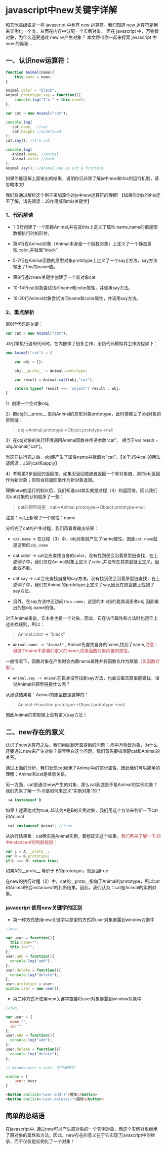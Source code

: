 # javascript中new关键字详解

和其他高级语言一样 javascript 中也有 new 运算符，我们知道 new 运算符是用来实例化一个类，从而在内存中分配一个实例对象。 但在 javascript 中，万物皆对象，为什么还要通过 new 来产生对象？ 本文将带你一起来探索 javascript 中 new 的奥秘...

## 一、认识new运算符：

```javascript
function Animal(name){
    this.name = name;
}

Animal.color = "black";
Animal.prototype.say = function(){
    console.log("I'm " + this.name);
};

var cat = new Animal("cat");

console.log(
   cat.name,  //cat
   cat.height //undefined
);
cat.say(); //I'm cat

console.log(
   Animal.name, //Animal
   Animal.color //back
);
Animal.say(); //Animal.say is not a function
```

如果你能理解上面输出的结果，说明你已非常了解js中new和this的运行机制，请忽略本文!

我们将通过解析这个例子来加深你对js中new运算符的理解! 【如果你对js的this还不了解，请先阅读：JS作用域和this关键字】

### 1、代码解读

- 1-3行创建了一个函数Animal,并在其this上定义了属性:name,name的值是函数被执行时的形参。

- 第4行在Animal对象（Animal本身是一个函数对象）上定义了一个静态属性:color,并赋值“black”

- 5-7行在Animal函数的原型对象prototype上定义了一个say()方法，say方法输出了this的name值。

- 第8行通过new关键字创建了一个新对象cat

- 10-14行cat对象尝试访问name和color属性，并调用say方法。

- 16-20行Animal对象尝试访问name和color属性，并调用say方法。

### 2、重点解析

第8行代码是关键：

```javascript
var cat = new Animal("cat");
```

JS引擎执行这句代码时，在内部做了很多工作，用伪代码模拟其工作流程如下：

```javascript
new Animal("cat") = {

    var obj = {};

    obj.__proto__ = Animal.prototype;

    var result = Animal.call(obj,"cat");

    return typeof result === 'object'? result : obj;
}
```

1）创建一个空对象obj;

2）把obj的__proto__ 指向Animal的原型对象prototype，此时便建立了obj对象的原型链：

>obj->Animal.prototype->Object.prototype->null

3）在obj对象的执行环境调用Animal函数并传递参数“cat”。 相当于var result = obj.Animal("cat")。

当这句执行完之后，obj便产生了属性name并赋值为"cat"。【关于JS中call的用法请阅读：JS的call和apply】

4）考察第3步返回的返回值，如果无返回值或者返回一个非对象值，则将obj返回作为新对象；否则会将返回值作为新对象返回。

理解new的运行机制以后，我们知道cat其实就是过程（4）的返回值，因此我们对cat对象的认知就多了一些：

>cat的原型链是：cat->Animal.prototype->Object.prototype->null

注意：cat上新增了一个属性：name

分析完了cat的产生过程，我们再看看输出结果：

- `cat.name` -> 在过程（3）中，obj对象就产生了name属性。因此`cat.name`就是这里的`obj.name`

- cat.color -> cat会先查找自身的color，没有找到便会沿着原型链查找，在上述例子中，我们仅在Animal对象上定义了color,并没有在其原型链上定义，因此找不到。

- cat.say -> cat会先查找自身的say方法，没有找到便会沿着原型链查找，在上述例子中，我们在Animal的prototype上定义了say,因此在原型链上找到了say方法。

- 另外，在say方法中还访问`this.name`，这里的this指的是其调用者obj,因此输出的是obj.name的值。

对于Animal来说，它本身也是一个对象，因此，它在访问属性和方法时也遵守上述查找规则，所以：

>Animal.color -> "black"

- `Animal.name -> "Animal"` , Animal先查找自身的name,找到了name,<font color="B13943">注意：但这个name不是我们定义的name,而是函数对象内置的属性。</font>

一般情况下，函数对象在产生时会内置name属性并将函数名作为赋值<font color="B13943">（仅函数对象）</font>。

- `Animal.say -> Animal`在自身没有找到say方法，也会沿着其原型链查找，话说Animal的原型链是什么呢？

从测试结果看：Animal的原型链是这样的：

>Animal->Function.prototype->Object.prototype->null

因此Animal的原型链上没有定义say方法！



## 二、new存在的意义

认识了new运算符之后，我们再回到开篇提到的问题：JS中万物皆对象，为什么还要通过new来产生对象？要弄明白这个问题，我们首先要搞清楚cat和Animal的关系。

通过上面的分析，我们发现cat继承了Animal中的部分属性，因此我们可以简单的理解：Animal和cat是继承关系。

另一方面，cat是通过new产生的对象，那么cat到底是不是Animal的实例对象？ 我们先来了解一下JS是如何来定义“实例对象”的？

```javascript
 >A instanceof B
```

如果上述表达式为true,JS认为A是B的实例对象，我们用这个方法来判断一下cat和Animal

```javascript
 cat instanceof Animal; //true
```

从执行结果看：cat确实是Animal实例，要想证实这个结果，<font color="B13943">我们再来了解一下JS中instanceof的判断规则：</font>

```javascript
var L = A.__proto__;
var R = B.prototype;
if(L === R) return true;
```

如果A的__proto__ 等价于 B的prototype，就返回true

在new的执行过程（2）中，cat的__proto__指向了Animal的prototype，所以cat和Animal符合instanceof的判断结果。因此，我们认为：cat是Animal的实例对象。

### javascript 使用new关键字的区别

- 第一种方式使用new关键字以原型的方式将user对象暴露到window对象中

```javascript
//one

var user = function(){
  this.name="";
  this.id="";
};
user.add = function(){
  console.log("add");
};
user.delete = function(){
  console.log("delete");
};
user.prototype = user;
window.user = new user();
```

- 第二种方式不使用new关键字直接将user对象暴露到window对象中

```javascript
//two

var user = {
  name:"",
  id:""
};
user.add = function(){
  console.log("add");
};
user.delete = function(){
  console.log("delete");
};

// window.user = user; 同下面等价

window = {
    user: user
}
```

```html
<button onclick="user.add()">增加</button>
<button onclick="user.delete()">删除</button>
```

## 简单的总结语

在javascript中, 通过new可以产生原对象的一个实例对象，而这个实例对象继承了原对象的属性和方法。因此，new存在的意义在于它实现了javascript中的继承，而不仅仅是实例化了一个对象！